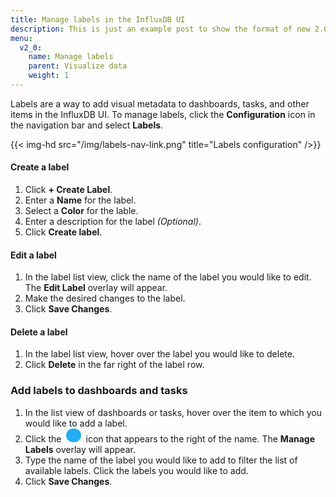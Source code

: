 ```yaml
---
title: Manage labels in the InfluxDB UI
description: This is just an example post to show the format of new 2.0 posts
menu:
  v2_0:
    name: Manage labels
    parent: Visualize data
    weight: 1
---
```


Labels are a way to add visual metadata to dashboards, tasks, and other items in the InfluxDB UI.
To manage labels, click the **Configuration** icon in the navigation bar and select **Labels**.

{{< img-hd src="/img/labels-nav-link.png" title="Labels configuration" />}}

#### Create a label
1. Click **+ Create Label**.
2. Enter a **Name** for the label.
3. Select a **Color** for the lable.
4. Enter a description for the label _(Optional)_.
5. Click **Create label**.

#### Edit a label
1. In the label list view, click the name of the label you would like to edit.
   The **Edit Label** overlay will appear.
2. Make the desired changes to the label.
3. Click **Save Changes**.

#### Delete a label
1. In the label list view, hover over the label you would like to delete.
2. Click **Delete** in the far right of the label row.

### Add labels to dashboards and tasks
1. In the list view of dashboards or tasks, hover over the item to which you would like to add a label.
2. Click the
   <span class="icon-plus" style="color:#fff;background:#22adf6;border-radius:50%;padding:.07rem .1rem;margin:0 .25rem;display: inline-block;width: 20px;height: 20px;"></span>
   icon that appears to the right of the name.
   The **Manage Labels** overlay will appear.
3. Type the name of the label you would like to add to filter the list of available labels.
   Click the labels you would like to add.
4. Click **Save Changes**.
